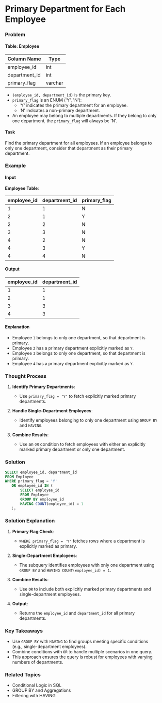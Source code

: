 # Primary Department for Each Employee

### Problem

#### Table: Employee

| Column Name   | Type    |
|---------------|---------|
| employee_id   | int     |
| department_id | int     |
| primary_flag  | varchar |

- `(employee_id, department_id)` is the primary key.
- `primary_flag` is an ENUM ('Y', 'N'):
  - 'Y' indicates the primary department for an employee.
  - 'N' indicates a non-primary department.
- An employee may belong to multiple departments. If they belong to only one department, the `primary_flag` will always be 'N'.

#### Task
Find the primary department for all employees. If an employee belongs to only one department, consider that department as their primary department.

### Example

#### Input

**Employee Table**:

| employee_id | department_id | primary_flag |
|-------------|---------------|--------------|
| 1           | 1             | N            |
| 2           | 1             | Y            |
| 2           | 2             | N            |
| 3           | 3             | N            |
| 4           | 2             | N            |
| 4           | 3             | Y            |
| 4           | 4             | N            |

#### Output

| employee_id | department_id |
|-------------|---------------|
| 1           | 1             |
| 2           | 1             |
| 3           | 3             |
| 4           | 3             |

#### Explanation
- Employee `1` belongs to only one department, so that department is primary.
- Employee `2` has a primary department explicitly marked as `Y`.
- Employee `3` belongs to only one department, so that department is primary.
- Employee `4` has a primary department explicitly marked as `Y`.

### Thought Process

1. **Identify Primary Departments**:
   - Use `primary_flag = 'Y'` to fetch explicitly marked primary departments.

2. **Handle Single-Department Employees**:
   - Identify employees belonging to only one department using `GROUP BY` and `HAVING`.

3. **Combine Results**:
   - Use an `OR` condition to fetch employees with either an explicitly marked primary department or only one department.

### Solution

```sql
SELECT employee_id, department_id
FROM Employee
WHERE primary_flag = 'Y'
   OR employee_id IN (
       SELECT employee_id
       FROM Employee
       GROUP BY employee_id
       HAVING COUNT(employee_id) = 1
   );
```

### Solution Explanation

1. **Primary Flag Check**:
   - `WHERE primary_flag = 'Y'` fetches rows where a department is explicitly marked as primary.

2. **Single-Department Employees**:
   - The subquery identifies employees with only one department using `GROUP BY` and `HAVING COUNT(employee_id) = 1`.

3. **Combine Results**:
   - Use `OR` to include both explicitly marked primary departments and single-department employees.

4. **Output**:
   - Returns the `employee_id` and `department_id` for all primary departments.

### Key Takeaways

- Use `GROUP BY` with `HAVING` to find groups meeting specific conditions (e.g., single-department employees).
- Combine conditions with `OR` to handle multiple scenarios in one query.
- This approach ensures the query is robust for employees with varying numbers of departments.

### Related Topics

- Conditional Logic in SQL
- GROUP BY and Aggregations
- Filtering with HAVING
